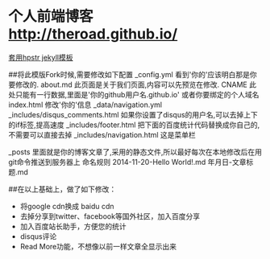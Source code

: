 # 个人前端博客 http://theroad.github.io/

<a href="https://github.com/hacke2/hpstr-jekyll-theme" >套用hpstr jekyll模板</a>

##将此模版Fork时候,需要修改如下配置
_config.yml 看到'你的'应该明白那是你要修改的.
about.md    此页面是关于我们页面,内容可以先预览在修改.
CNAME		此处只能有一行数据,里面是'你的github用户名.github.io' 或者你要绑定的个人域名
index.html	修改'你的'信息
_data/navigation.yml
_includes/disqus_comments.html  如果你设置了disqus的用户名,可以去掉上下的if标签,提高速度
_includes/footer.html			把下面的百度统计代码替换成你自己的,不需要可以直接去掉
_includes/navigation.html		这是菜单栏

_posts		里面就是你的博客文章了,采用的静态文件,所以最好每次在本地修改后在用git命令推送到服务器上
			命名规则  2014-11-20-Hello World!.md  年月日-文章标题.md


##在以上基础上，做了如下修改：
* 将google cdn换成 baidu cdn
* 去掉分享到twitter、facebook等国外社区，加入百度分享
* 加入百度站长助手，方便您的统计
* disqus评论
* Read More功能，不想像以前一样文章全显示出来



